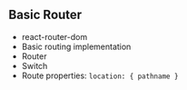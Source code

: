 ## Basic Router  
* react-router-dom  
* Basic routing implementation
* Router
* Switch
* Route properties: `location: { pathname }`
